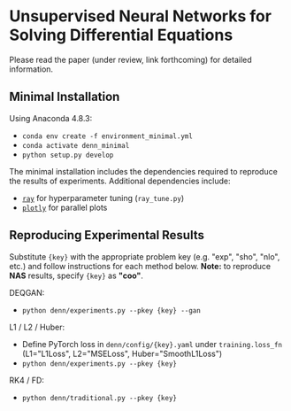# Unsupervised Neural Networks for Solving Differential Equations

Please read the paper (under review, link forthcoming) for detailed information.

## Minimal Installation

Using Anaconda 4.8.3:
- `conda env create -f environment_minimal.yml`
- `conda activate denn_minimal`
- `python setup.py develop`

The minimal installation includes the dependencies required to reproduce the results of experiments. Additional dependencies include:

- [`ray`](https://ray.io/) for hyperparameter tuning (`ray_tune.py`)
- [`plotly`](https://plotly.com/) for parallel plots

## Reproducing Experimental Results

Substitute `{key}` with the appropriate problem key (e.g. "exp", "sho", "nlo", etc.) and follow instructions for each method below. **Note:** to reproduce **NAS** results, specify `{key}` as **"coo"**.

DEQGAN:
- `python denn/experiments.py --pkey {key} --gan`

L1 / L2 / Huber:
- Define PyTorch loss in `denn/config/{key}.yaml` under `training.loss_fn` (L1="L1Loss", L2="MSELoss", Huber="SmoothL1Loss")
- `python denn/experiments.py --pkey {key}`

RK4 / FD:
- `python denn/traditional.py --pkey {key}`
